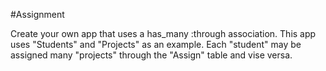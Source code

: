 #Assignment

Create your own app that uses a has_many :through association. This app uses "Students" and "Projects" as an example. Each "student" may be assigned many "projects" through the "Assign" table and vise versa.

